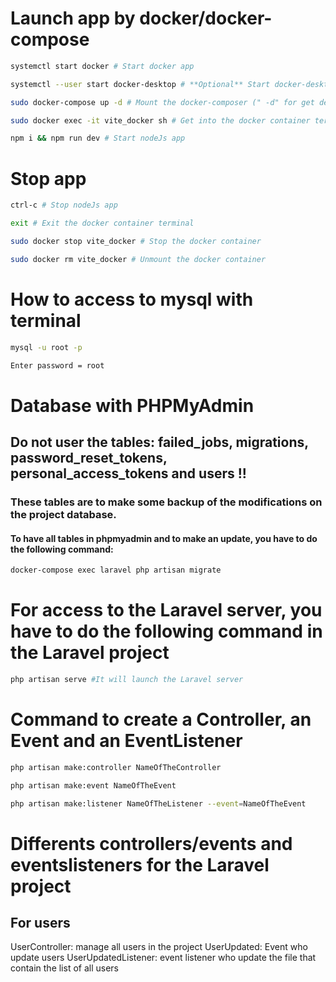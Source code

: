 # Launch app by docker/docker-compose

```bash
systemctl start docker # Start docker app

systemctl --user start docker-desktop # **Optional** Start docker-desktop (for dev only, not prod)

sudo docker-compose up -d # Mount the docker-composer (" -d" for get detached of the container on the current terminal)

sudo docker exec -it vite_docker sh # Get into the docker container terminal

npm i && npm run dev # Start nodeJs app

```

# Stop app

```bash
ctrl-c # Stop nodeJs app

exit # Exit the docker container terminal

sudo docker stop vite_docker # Stop the docker container

sudo docker rm vite_docker # Unmount the docker container
```

# How to access to mysql with terminal 
```bash
mysql -u root -p

Enter password = root
```
# Database with PHPMyAdmin
## Do not user the tables: failed_jobs, migrations, password_reset_tokens, personal_access_tokens and users !! 
### These tables are to make some backup of the modifications on the project database.

#### To have all tables in phpmyadmin and to make an update, you have to do the following command:
```bash
docker-compose exec laravel php artisan migrate
```

# For access to the Laravel server, you have to do the following command in the Laravel project
```bash
php artisan serve #It will launch the Laravel server
```

# Command to create a Controller, an Event and an EventListener
```bash
php artisan make:controller NameOfTheController

php artisan make:event NameOfTheEvent

php artisan make:listener NameOfTheListener --event=NameOfTheEvent

```

# Differents controllers/events and eventslisteners for the Laravel project
## For users
UserController: manage all users in the project
UserUpdated: Event who update users
UserUpdatedListener: event listener who update the file that contain the list of all users
